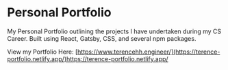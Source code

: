 # Personal Portfolio

My Personal Portfolio outlining the projects I have undertaken during my CS Career.
Built using React, Gatsby, CSS, and several npm packages.

View my Portfolio Here: [https://www.terencehh.engineer/](https://terence-portfolio.netlify.app/)https://terence-portfolio.netlify.app/

